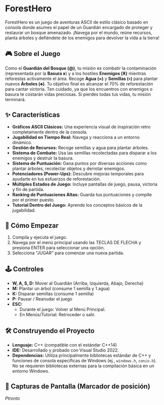 # ForestHero

ForestHero es un juego de aventuras ASCII de estilo clásico basado en consola donde asumes el papel de un Guardián encargado de proteger y restaurar un bosque amenazado. ¡Navega por el mundo, reúne recursos, planta árboles y defiéndete de los enemigos para devolver la vida a la tierra!

## 🎮 Sobre el Juego

Como el **Guardián del Bosque (@)**, tu misión es combatir la contaminación (representada por la **Basura ӿ**) y a los hostiles **Enemigos (Ӿ)** mientras reforestas activamente el área. Recoge **Agua (≈)** y **Semillas (•)** para plantar nuevos **Árboles (♣)**. Tu objetivo final es alcanzar el 70% de reforestación para cantar victoria. Ten cuidado, ya que los encuentros con enemigos o basura te costarán vidas preciosas. Si pierdes todas tus vidas, tu misión terminará.

## ✨ Características

*   **Gráficos ASCII Clásicos:** Una experiencia visual de inspiración retro completamente dentro de la consola.
*   **Jugabilidad en Tiempo Real:** Navega y reacciona a un entorno dinámico.
*   **Gestión de Recursos:** Recoge semillas y agua para plantar árboles.
*   **Sistema de Combate:** Usa las semillas recolectadas para disparar a los enemigos y destruir la basura.
*   **Sistema de Puntuación:** Gana puntos por diversas acciones como plantar árboles, recolectar objetos y derrotar enemigos.
*   **Potenciadores (Power-Ups):** Descubre mejoras temporales para ayudarte en tus esfuerzos de reforestación.
*   **Múltiples Estados de Juego:** Incluye pantallas de juego, pausa, victoria y fin de partida.
*   **Ranking de Puntuaciones Altas:** Guarda tus puntuaciones y compite por el primer puesto.
*   **Tutorial Dentro del Juego:** Aprende los conceptos básicos de la jugabilidad.

## 🚀 Cómo Empezar

1.  Compila y ejecuta el juego.
2.  Navega por el menú principal usando las TECLAS DE FLECHA y presiona ENTER para seleccionar una opción.
3.  Selecciona "JUGAR" para comenzar una nueva partida.

## 🕹️ Controles

*   **W, A, S, D:** Mover al Guardián (Arriba, Izquierda, Abajo, Derecha)
*   **M:** Plantar un árbol (consume 1 semilla y 1 agua)
*   **K:** Disparar semillas (consume 1 semilla)
*   **P:** Pausar / Reanudar el juego
*   **ESC:**
    *   Durante el juego: Volver al Menú Principal.
    *   En Menús/Tutorial: Retroceder o salir.

## 🛠️ Construyendo el Proyecto

*   **Lenguaje:** C++ (compatible con el estándar C++14)
*   **IDE:** Desarrollado y probado con Visual Studio 2022.
*   **Dependencias:** Utiliza principalmente bibliotecas estándar de C++ y funciones de consola específicas de Windows (ej., `windows.h`, `conio.h`). No se requieren bibliotecas externas para la compilación básica en un entorno Windows.

## 📸 Capturas de Pantalla (Marcador de posición)

*Ptronto*
